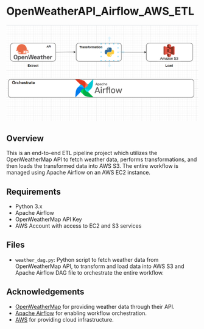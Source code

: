 # OpenWeatherAPI_Airflow_AWS_ETL

![Project Workflow](Openweather_etl.png)

## Overview
This is an end-to-end ETL pipeline project which utilizes the OpenWeatherMap API to fetch weather data, performs transformations, and then loads the transformed data into AWS S3. The entire workflow is managed using Apache Airflow on an AWS EC2 instance.

## Requirements
- Python 3.x
- Apache Airflow
- OpenWeatherMap API Key
- AWS Account with access to EC2 and S3 services

## Files
- `weather_dag.py`:  Python script to fetch weather data from OpenWeatherMap API, to transform and load data into AWS S3 and Apache Airflow DAG file to orchestrate the entire workflow.

## Acknowledgements
- [OpenWeatherMap](https://openweathermap.org/) for providing weather data through their API.
- [Apache Airflow](https://airflow.apache.org/) for enabling workflow orchestration.
- [AWS](https://aws.amazon.com/) for providing cloud infrastructure.

